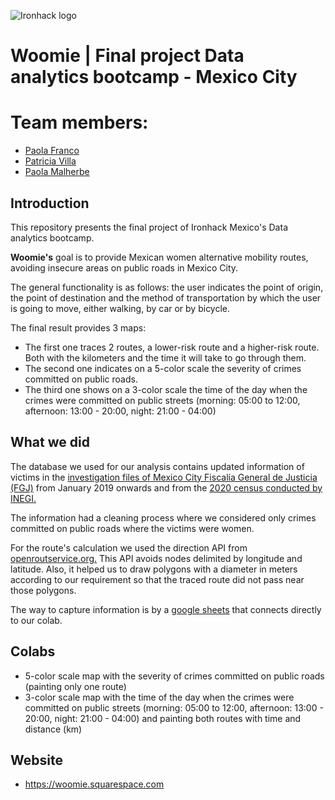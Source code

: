 ![Ironhack logo](https://i.imgur.com/1QgrNNw.png)

# Woomie | Final project Data analytics bootcamp - Mexico City

# Team members:
- [Paola Franco](https://github.com/paofrancomonge) 
- [Patricia Villa](https://github.com/patocuak08)
- [Paola Malherbe](https://github.com/PaoMg)

## Introduction

This repository presents the final project of Ironhack Mexico's Data analytics bootcamp.

**Woomie's** goal is to provide Mexican women alternative mobility routes, avoiding insecure areas on public roads in Mexico City.

The general functionality is as follows: the user indicates the point of origin, the point of destination and the method of transportation by which the user is going to move, either walking, by car or by bicycle. 

The final result provides 3 maps: 
- The first one traces 2 routes, a lower-risk route and a higher-risk route. Both with the kilometers and the time it will take to go through them.
- The second one indicates on a 5-color scale the severity of crimes committed on public roads.
- The third one shows on a 3-color scale the time of the day when the crimes were committed on public streets (morning: 05:00 to 12:00, afternoon: 13:00 - 20:00, night: 21:00 - 04:00) 

## What we did

The database we used for our analysis contains updated information of victims in the [investigation files of Mexico City Fiscalía General de Justicia (FGJ)](https://datos.cdmx.gob.mx/dataset/victimas-en-carpetas-de-investigacion-fgj) from January 2019 onwards and from the [2020 census conducted by INEGI.](https://censo2020.mx)


The information had a cleaning process where we considered only crimes committed on public roads where the victims were women.

For the route's calculation we used the direction API from [openroutservice.org.](https://openrouteservice.org/example-avoid-obstacles-while-routing/) This API avoids nodes delimited by longitude and latitude. Also, it helped us to draw polygons with a diameter in meters according to our requirement so that the traced route did not pass near those polygons.

The way to capture information is by a [google sheets](https://docs.google.com/spreadsheets/d/17bfRz3X-qvqHr74QaY4aAYxsaUlFrF1-YiF7r2swFxI/edit?usp=sharing) that connects directly to our colab.


## Colabs

- 5-color scale map with the severity of crimes committed on public roads (painting only one route)
- 3-color scale map with the time of the day when the crimes were committed on public streets (morning: 05:00 to 12:00, afternoon: 13:00 - 20:00, night: 21:00 - 04:00) and painting both routes with time and distance (km)

## Website
- https://woomie.squarespace.com



